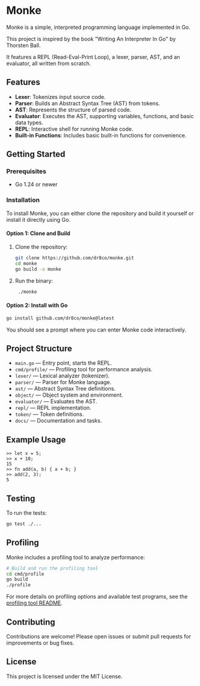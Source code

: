 # Monke

Monke is a simple, interpreted programming language implemented in Go.

This project is inspired by the book "Writing An Interpreter In Go" by Thorsten Ball.

It features a REPL (Read-Eval-Print Loop), a lexer, parser, AST, and an evaluator, all written from scratch.

## Features

- **Lexer**: Tokenizes input source code.
- **Parser**: Builds an Abstract Syntax Tree (AST) from tokens.
- **AST**: Represents the structure of parsed code.
- **Evaluator**: Executes the AST, supporting variables, functions, and basic data types.
- **REPL**: Interactive shell for running Monke code.
- **Built-in Functions**: Includes basic built-in functions for convenience.

## Getting Started

### Prerequisites

- Go 1.24 or newer

### Installation

To install Monke, you can either clone the repository and build it yourself or install it directly using Go.

#### Option 1: Clone and Build

1. Clone the repository:

   ```sh
   git clone https://github.com/dr8co/monke.git
   cd monke
   go build -o monke
   ```

2. Run the binary:

   ```sh
    ./monke
    ```

#### Option 2: Install with Go

```sh
go install github.com/dr8co/monke@latest
```

You should see a prompt where you can enter Monke code interactively.

## Project Structure

- `main.go` — Entry point, starts the REPL.
- `cmd/profile/` — Profiling tool for performance analysis.
- `lexer/` — Lexical analyzer (tokenizer).
- `parser/` — Parser for Monke language.
- `ast/` — Abstract Syntax Tree definitions.
- `object/` — Object system and environment.
- `evaluator/` — Evaluates the AST.
- `repl/` — REPL implementation.
- `token/` — Token definitions.
- `docs/` — Documentation and tasks.

## Example Usage

```console
>> let x = 5;
>> x + 10;
15
>> fn add(a, b) { a + b; }
>> add(2, 3);
5
```

## Testing

To run the tests:

```sh
go test ./...
```

## Profiling

Monke includes a profiling tool to analyze performance:

```sh
# Build and run the profiling tool
cd cmd/profile
go build
./profile
```

For more details on profiling options and available test programs, see the [profiling tool README](cmd/profile/README.md).

## Contributing

Contributions are welcome! Please open issues or submit pull requests for improvements or bug fixes.

## License

This project is licensed under the MIT License.
